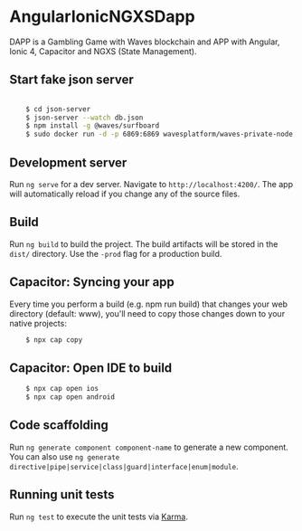 # AngularIonicNGXSDapp

DAPP is  a Gambling Game 
with Waves blockchain and APP with Angular, Ionic 4, Capacitor and NGXS (State Management).

## Start fake json server

```bash
    
    $ cd json-server 
    $ json-server --watch db.json
    $ npm install -g @waves/surfboard
    $ sudo docker run -d -p 6869:6869 wavesplatform/waves-private-node
```

## Development server

Run `ng serve` for a dev server. Navigate to `http://localhost:4200/`. The app will automatically reload if you change any of the source files.
## Build

Run `ng build` to build the project. The build artifacts will be stored in the `dist/` directory. Use the `-prod` flag for a production build.

 
## Capacitor: Syncing your app
Every time you perform a build (e.g. npm run build) that changes your web directory (default: www), you'll need to copy those changes down to your native projects:

``` bash
    $ npx cap copy
```

## Capacitor: Open IDE to build

``` bash
    $ npx cap open ios
    $ npx cap open android
```

## Code scaffolding

Run `ng generate component component-name` to generate a new component. You can also use `ng generate directive|pipe|service|class|guard|interface|enum|module`.

## Running unit tests

Run `ng test` to execute the unit tests via [Karma](https://karma-runner.github.io).
